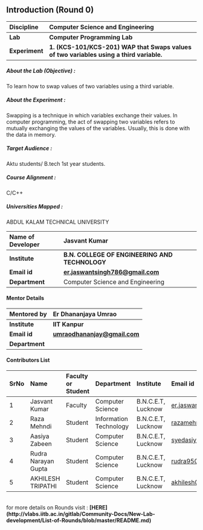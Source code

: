 ## Introduction (Round 0)

<b>Discipline | <b>Computer Science and Engineering
:--|:--|
<b> Lab | <b> Computer Programming Lab
<b> Experiment|     <b> 1. (KCS-101/KCS-201) WAP that Swaps values of two variables using a third variable.

<h5> About the Lab (Objective) : </h5>

To learn how to swap values of two variables using a third variable.

<h5> About the Experiment : </h5>

Swapping is a technique in which variables exchange their values. In computer programming, the act of swapping two variables refers to mutually exchanging the values of the variables. Usually, this is done with the data in memory.

<h5> Target Audience : </h5>

 Aktu students/ B.tech 1st year students.

<h5> Course Alignment : </h5>

C/C++

<h5> Universities Mapped : </h5>

  ABDUL KALAM TECHNICAL UNIVERSITY

<b>Name of Developer | <b>Jasvant Kumar
:--|:--|
<b> Institute | <b> B.N. COLLEGE OF ENGINEERING AND TECHNOLOGY
<b> Email id|     <b> er.jaswantsingh786@gmail.com
<b> Department | Computer Science and Engineering

#### Mentor Details

<b>Mentored by | <b> Er Dhananjaya Umrao
:--|:--|
<b> Institute | <b> IIT Kanpur
<b> Email id|     <b> umraodhananjay@gmail.com
<b> Department | 

#### Contributors List

SrNo | Name | Faculty or Student | Department| Institute | Email id
:--|:--|:--|:--|:--|:--|
1 | Jasvant Kumar | Faculty | Computer Science | B.N.C.E.T, Lucknow | er.jaswantsingh786@gmail.com
2 | Raza Mehndi | Student | Information Technology | B.N.C.E.T, Lucknow |razamehndi81@gmail.com
3 | Aasiya Zabeen | Student | Computer Science | B.N.C.E.T, Lucknow |syedasiya000@gmail.com
4 | Rudra Narayan Gupta | Student | Computer Science | B.N.C.E.T, Lucknow |rudra9506@gmail.com
5 | AKHILESH TRIPATHI | Student | Computer Science | B.N.C.E.T, Lucknow |akhilesh03tripathi@gmail.com


<br>
for more details on Rounds visit : <b> [HERE](http://vlabs.iitb.ac.in/gitlab/Community-Docs/New-Lab-development/List-of-Rounds/blob/master/README.md) </b>
